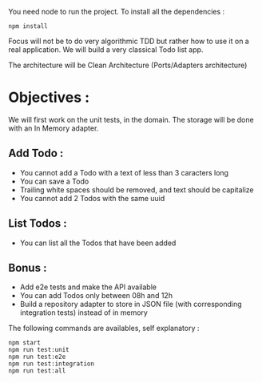 You need node to run the project.
To install all the dependencies :

```
npm install
```

Focus will not be to do very algorithmic TDD but rather how to use it on a real application.
We will build a very classical Todo list app.

The architecture will be Clean Architecture (Ports/Adapters architecture)

# Objectives :

We will first work on the unit tests, in the domain.
The storage will be done with an In Memory adapter.

## Add Todo :

- You cannot add a Todo with a text of less than 3 caracters long
- You can save a Todo
- Trailing white spaces should be removed, and text should be capitalize
- You cannot add 2 Todos with the same uuid

## List Todos :

- You can list all the Todos that have been added

## Bonus :

- Add e2e tests and make the API available
- You can add Todos only between 08h and 12h
- Build a repository adapter to store in JSON file (with corresponding integration tests) instead of in memory

The following commands are availables, self explanatory :

```
npm start
npm run test:unit
npm run test:e2e
npm run test:integration
npm run test:all
```

